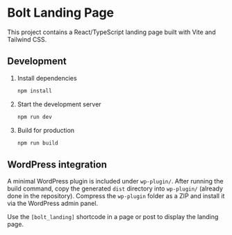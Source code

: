 # Bolt Landing Page

This project contains a React/TypeScript landing page built with Vite and Tailwind CSS.

## Development

1. Install dependencies
   ```bash
   npm install
   ```
2. Start the development server
   ```bash
   npm run dev
   ```
3. Build for production
   ```bash
   npm run build
   ```

## WordPress integration

A minimal WordPress plugin is included under `wp-plugin/`. After running the build command, copy the generated `dist` directory into `wp-plugin/` (already done in the repository). Compress the `wp-plugin` folder as a ZIP and install it via the WordPress admin panel.

Use the `[bolt_landing]` shortcode in a page or post to display the landing page.
